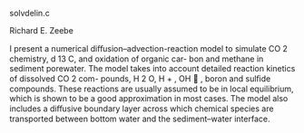 solvdelin.c

Richard E. Zeebe

I present a numerical diﬀusion–advection-reaction model to simulate CO 2 chemistry, d 13 C, and oxidation of organic car-
bon and methane in sediment porewater. The model takes into account detailed reaction kinetics of dissolved CO 2 com-
pounds, H 2 O, H + , OH  , boron and sulﬁde compounds. These reactions are usually assumed to be in local equilibrium,
which is shown to be a good approximation in most cases. The model also includes a diﬀusive boundary layer across which
chemical species are transported between bottom water and the sediment–water interface.
